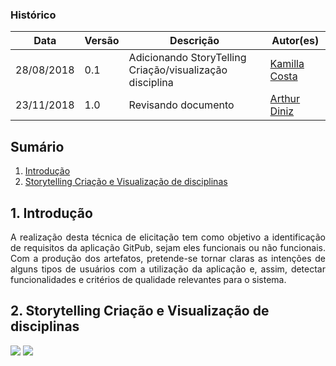 ### Histórico
|Data|Versão|Descrição|Autor(es)|
|--|--|--|--|
| 28/08/2018 | 0.1 | Adicionando StoryTelling Criação/visualização disciplina | [Kamilla Costa](https://github.com/KahCosta) |
| 23/11/2018 | 1.0   | Revisando documento  | [Arthur Diniz](https://github.com/arthurbdiniz) |


## Sumário
1. [Introdução](#1-introdução)  
2. [Storytelling Criação e Visualização de disciplinas](#2-storytelling-criação-e-visualização-de-disciplinas)

## 1. Introdução
<p align="justify">A realização desta técnica de elicitação tem como objetivo a identificação de requisitos da aplicação GitPub, sejam eles funcionais ou não funcionais. Com a produção dos artefatos, pretende-se tornar claras as intenções de alguns tipos de usuários com a utilização da aplicação e, assim, detectar funcionalidades e critérios de qualidade relevantes para o sistema.

## 2. Storytelling Criação e Visualização de disciplinas
[![](https://uploaddeimagens.com.br/images/001/584/003/original/story1.png?1535496130)](https://uploaddeimagens.com.br/images/001/584/003/original/story1.png?1535496130)
[![](https://uploaddeimagens.com.br/images/001/584/004/original/story2.png?1535496233)](https://uploaddeimagens.com.br/images/001/584/004/original/story2.png?1535496233)